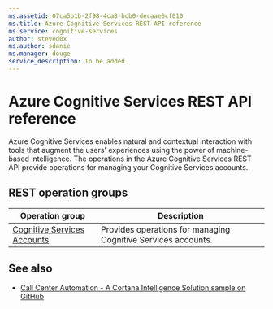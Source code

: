 ```yaml
---
ms.assetid: 07ca5b1b-2f98-4ca8-bcb0-decaae6cf010
ms.title: Azure Cognitive Services REST API reference
ms.service: cognitive-services
author: steved0x
ms.author: sdanie
ms.manager: douge
service_description: To be added
---
```


# Azure Cognitive Services REST API reference

Azure Cognitive Services enables natural and contextual interaction with tools that augment the users' experiences using the power of machine-based intelligence. The operations in the Azure Cognitive Services REST API provide operations for managing your Cognitive Services accounts.

## REST operation groups

| Operation group                                                         | Description                                                   |
|-------------------------------------------------------------------------|---------------------------------------------------------------|
| [Cognitive Services Accounts](xref:management.azure.com.cognitiveservices.accounts) | Provides operations for managing Cognitive Services accounts. |

## See also

- [Call Center Automation - A Cortana Intelligence Solution sample on GitHub](https://github.com/Azure/cortana-intelligence-call-center-cognitive-services-solution)
